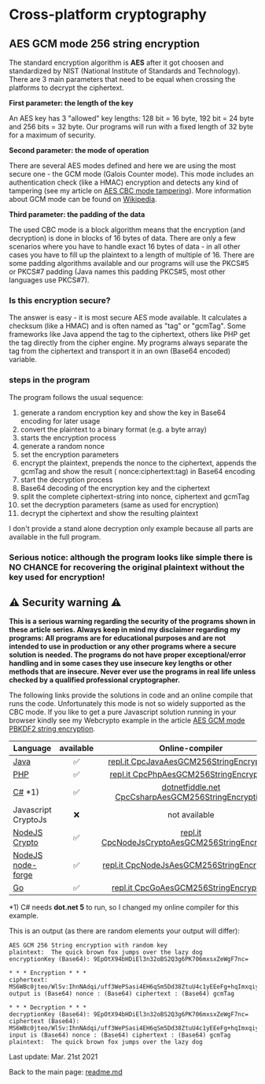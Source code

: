 # Cross-platform cryptography

## AES GCM mode 256 string encryption

The standard encryption algorithm is **AES** after it got choosen and standardized by NIST (National Institute of Standards and Technology). There are 3 main parameters that need to be equal when crossing the platforms to decrypt the ciphertext.

**First parameter: the length of the key**

An AES key has 3 "allowed" key lengths: 128 bit = 16 byte, 192 bit = 24 byte and 256 bits = 32 byte. Our programs will run with a fixed length of 32 byte for a maximum of security.

**Second parameter: the mode of operation**

There are several AES modes defined and here we are using the most secure one - the GCM mode (Galois Counter mode). This mode includes an authentication check (like a HMAC) encryption and detects any kind of tampering (see my article on [AES CBC mode tampering](aes_cbc_tampering.md)). More information about GCM mode can be found on [Wikipedia](https://en.wikipedia.org/wiki/Galois/Counter_Mode).

**Third parameter: the padding of the data**

The used CBC mode is a block algorithm means that the encryption (and decryption) is done in blocks of 16 bytes of data. There are only a few scenarios where you have to handle exact 16 bytes of data - in all other cases you have to fill up the plaintext to a length of multiple of 16. There are some padding algorithms available and our programs will use the PKCS#5 or PKCS#7 padding (Java names this padding PKCS#5, most other languages use PKCS#7).

### Is this encryption secure?

The answer is easy - it is most secure AES mode available. It calculates a checksum (like a HMAC) and is often named as "tag" or "gcmTag". Some frameworks like Java append the tag to the ciphertext, others like PHP get the tag directly from the cipher engine. My programs always separate the tag from the ciphertext and transport it in an own (Base64 encoded) variable.

### steps in the program

The program follows the usual sequence:
1. generate a random encryption key and show the key in Base64 encoding for later usage
2. convert the plaintext to a binary format (e.g. a byte array)
3. starts the encryption process
4. generate a random nonce
5. set the encryption parameters
6. encrypt the plaintext, prepends the nonce to the ciphertext, appends the gcmTag and show the result ( nonce:ciphertext:tag) in Base64 encoding
7. start the decryption process
8. Base64 decoding of the encryption key and the ciphertext
9. split the complete ciphertext-string into nonce, ciphertext and gcmTag
10. set the decryption parameters (same as used for encryption)
11. decrypt the ciphertext and show the resulting plaintext

I don't provide a stand alone decryption only example because all parts are available in the full program.

### **Serious notice: although the program looks like simple there is NO CHANCE for recovering the original plaintext without the key used for encryption!**

## :warning: Security warning :warning:

**This is a serious warning regarding the security of the programs shown in these article series.  Always keep in mind my disclaimer regarding my programs: All programs are for educational purposes and are not intended to use in production or any other programs where a  secure solution is needed. The programs do not have proper exceptional/error handling and in some cases they use insecure key lengths or other methods that are insecure. Never ever use the programs in real life unless checked by a qualified professional cryptographer.**

The following links provide the solutions in code and an online compile that runs the code. Unfortunately this mode is not so widely supported as the CBC mode. If you like to get a pure Javascript solution running in your browser kindly see my Webcrypto example in the article [AES GCM mode PBKDF2 string encryption](aes_gcm_256_pbkdf2_string_encryption.md).

| Language | available | Online-compiler
| ------ | :---: | :----: |
| [Java](../AesGcm256StringEncryption/AesGcm256StringEncryption.java) | :white_check_mark: | [repl.it CpcJavaAesGCM256StringEncryption](https://repl.it/@javacrypto/CpcJavaAesGcm256StringEncryption#Main.java/)
| [PHP](../AesGcm256StringEncryption/AesGcm256StringEncryption.php) | :white_check_mark: | [repl.it CpcPhpAesGCM256StringEncryption](https://repl.it/@javacrypto/CpcPhpAesGcm256StringEncryption#main.php/)
| [C#](../AesGcm256StringEncryption/AesGcm256StringEncryption.cs) *1) | :white_check_mark: | [dotnetfiddle.net  CpcCsharpAesGCM256StringEncryption](https://dotnetfiddle.net/c91C0t/)
| Javascript CryptoJs | :x: | not available
| [NodeJS Crypto](../AesGcm256StringEncryption/AesGcm256StringEncryptionNodeJsCrypto.js) | :white_check_mark: | [repl.it CpcNodeJsCryptoAesGCM256StringEncryption](https://repl.it/@javacrypto/CpcNodeJsCryptoAesGcm256StringEncryption#index.js/)
| [NodeJS node-forge](../AesGcm256StringEncryption/AesGcm256StringEncryptionNodeJs.js) | :white_check_mark: | [repl.it CpcNodeJsAesGCM256StringEncryption](https://repl.it/@javacrypto/CpcNodeJsAesGcm256StringEncryption#index.js/)
| [Go](../AesGcm256StringEncryption/AesGcm256StringEncryption.go) | :white_check_mark: | [repl.it CpcGoAesGCM256StringEncryption](https://repl.it/@javacrypto/CpcGoAesGcm256StringEncryption#main.go/)

*1) C# needs **dot.net 5** to run, so I changed my online compiler for this example.

This is an output (as there are random elements your output will differ):

```plaintext
AES GCM 256 String encryption with random key
plaintext:  The quick brown fox jumps over the lazy dog
encryptionKey (Base64): 9EpOtX94bHDiEl3n32oBS2Q3g6PK706mxsxZeWgF7nc=

* * * Encryption * * *
ciphertext: MS6WBc0jteo/WlSv:IhnNAdqi/uff3WePSasi4EH6qSm5Dd38ZtuU4c1yEEeFg+hqImxqiyDY/g==:WxoZfgL539r+0JvBfn+DbQ==
output is (Base64) nonce : (Base64) ciphertext : (Base64) gcmTag

* * * Decryption * * *
decryptionKey (Base64): 9EpOtX94bHDiEl3n32oBS2Q3g6PK706mxsxZeWgF7nc=
ciphertext (Base64): MS6WBc0jteo/WlSv:IhnNAdqi/uff3WePSasi4EH6qSm5Dd38ZtuU4c1yEEeFg+hqImxqiyDY/g==:WxoZfgL539r+0JvBfn+DbQ==
input is (Base64) nonce : (Base64) ciphertext : (Base64) gcmTag
plaintext:  The quick brown fox jumps over the lazy dog

```

Last update: Mar. 21st 2021

Back to the main page: [readme.md](../readme.md)